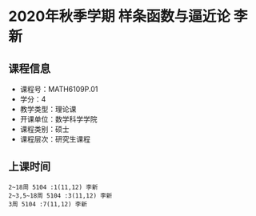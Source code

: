 # 2020年秋季学期 样条函数与逼近论 李新






## 课程信息

- 课程号：MATH6109P.01
- 学分：4
- 教学类型：理论课
- 开课单位：数学科学学院
- 课程类别：硕士
- 课程层次：研究生课程

## 上课时间

```
2~18周 5104 :1(11,12) 李新
2~3,5~18周 5104 :3(11,12) 李新
3周 5104 :7(11,12) 李新
```

